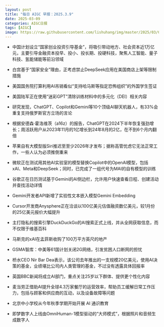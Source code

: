```yaml
---
layout: post
title: "每日 AIGC 早报：2025.3.9"
date: 2025-03-09
categories: AIGC日报
tags: [AIGC]
image: https://raw.githubusercontent.com/lishuhang/img/master/2025/03/0309-d.jpg
---
```


- 中国计划设立“国家创业投资引导基金”，将吸引带动地方、社会资本近1万亿元，主要引导金融资本投早、投小、投长期、投硬科技，聚焦人工智能、量子科技、氢能储能等前沿领域

- 白宫基于“国家安全”理由，正考虑禁止DeepSeek应用在美国商店上架等限制措施

- 美国国务院打算利用AI吊销看似“支持哈马斯等指定恐怖组织”的外国学生签证

- 美国陆军正在使用“迷彩GPT”清除训练材料中的多元化（DEI）相关内容

- 研究发现，ChatGPT、Copilot和Gemini等10个顶级AI聊天机器人，有33%会重复支持俄罗斯官方立场的言论

- 根据安德森·霍洛维茨（a16z）的报告，ChatGPT在2024下半年恢复强劲增长；周活跃用户从2023年11月的1亿增长到24年8月的2亿，在不到6个月内翻倍

- 苹果自有大模型版Siri推迟至至少2026年才发布；据称高管忧虑它无法正常工作，一些人认为必须推倒重来

- 微软正在测试用其他AI实验室的模型替换Copilot中的OpenAI模型，包括xAI、Meta和DeepSeek；同时，已完成了一组代号为MAI的自有模型的训练

- 谷歌正在日历测试基于Gemini的AI侧边栏，允许用户快速查看日程、创建活动并查找活动详情

- Gemini开发者API新增了实验性文本嵌入模型Gemini Embedding

- Cursor开发商Anysphere正在洽谈以100亿美元估值融资数亿美元，较1月份的25亿美元报价大幅提升

- 主打隐私的搜索引擎DuckDuckGo的AI搜索正式上线，并从全网获取信息，而不仅限于维基百科

- 马斯克的xAI在孟菲斯收购了100万平方英尺的地产

- GSMA智库：中美等61国计划关闭2G网络，引发贫困人口断网的担忧

- 桥水CEO Nir Bar Dea表示，该公司去年推出的一支规模20亿美元，使用AI决策的基金，业绩堪比公司内人类管理的基金，不过没有透露具体回报率

- 英国BBC新闻将成立AI部门，重点关注25岁以下群体、提供更个性化内容

- 麦当劳正借助AI提升全球4.3万家餐厅的运营效率，帮助员工缓解日常工作压力，包括与顾客和供应商的互动，以及设备故障等问题

- 北京中小学校从今年秋季学期开始开展 AI 通识教育

- 即梦数字人上线由OmniHuman-1模型驱动的“大师模式”，根据照片和音频生成数字人